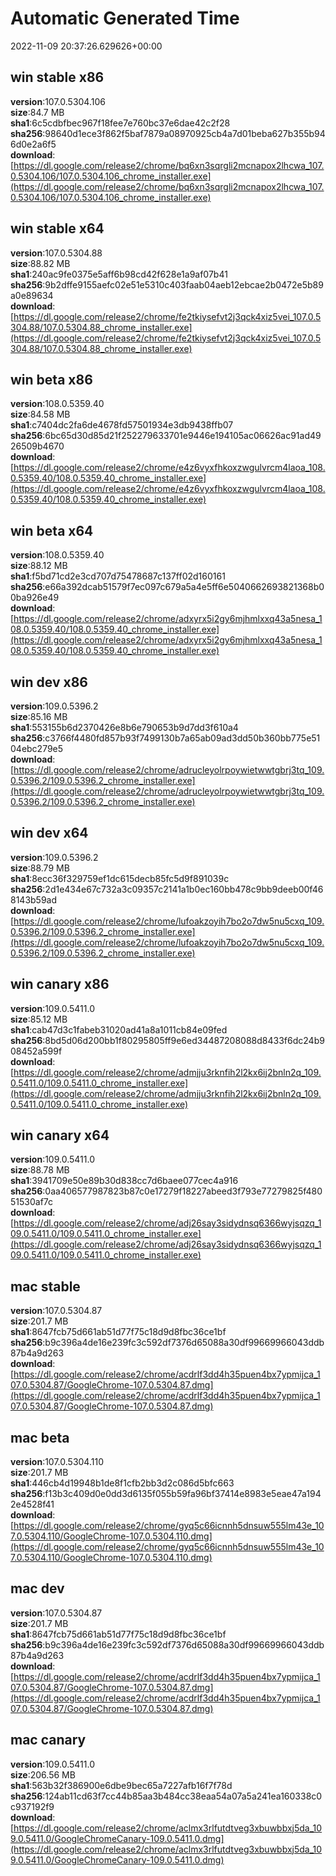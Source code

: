 # Automatic Generated Time
2022-11-09 20:37:26.629626+00:00

## win stable x86
**version**:107.0.5304.106  
**size**:84.7 MB  
**sha1**:6c5cdbfbec967f18fee7e760bc37e6dae42c2f28  
**sha256**:98640d1ece3f862f5baf7879a08970925cb4a7d01beba627b355b946d0e2a6f5  
**download**:[https://dl.google.com/release2/chrome/bq6xn3sqrgli2mcnapox2lhcwa_107.0.5304.106/107.0.5304.106_chrome_installer.exe](https://dl.google.com/release2/chrome/bq6xn3sqrgli2mcnapox2lhcwa_107.0.5304.106/107.0.5304.106_chrome_installer.exe)  

## win stable x64
**version**:107.0.5304.88  
**size**:88.82 MB  
**sha1**:240ac9fe0375e5aff6b98cd42f628e1a9af07b41  
**sha256**:9b2dffe9155aefc02e51e5310c403faab04aeb12ebcae2b0472e5b89a0e89634  
**download**:[https://dl.google.com/release2/chrome/fe2tkiysefvt2j3qck4xiz5vei_107.0.5304.88/107.0.5304.88_chrome_installer.exe](https://dl.google.com/release2/chrome/fe2tkiysefvt2j3qck4xiz5vei_107.0.5304.88/107.0.5304.88_chrome_installer.exe)  

## win beta x86
**version**:108.0.5359.40  
**size**:84.58 MB  
**sha1**:c7404dc2fa6de4678fd57501934e3db9438ffb07  
**sha256**:6bc65d30d85d21f252279633701e9446e194105ac06626ac91ad4926509b4670  
**download**:[https://dl.google.com/release2/chrome/e4z6vyxfhkoxzwgulvrcm4laoa_108.0.5359.40/108.0.5359.40_chrome_installer.exe](https://dl.google.com/release2/chrome/e4z6vyxfhkoxzwgulvrcm4laoa_108.0.5359.40/108.0.5359.40_chrome_installer.exe)  

## win beta x64
**version**:108.0.5359.40  
**size**:88.12 MB  
**sha1**:f5bd71cd2e3cd707d75478687c137ff02d160161  
**sha256**:e66a392dcab51579f7ec097c679a5a4e5ff6e5040662693821368b00ba926e49  
**download**:[https://dl.google.com/release2/chrome/adxyrx5i2gy6mjhmlxxq43a5nesa_108.0.5359.40/108.0.5359.40_chrome_installer.exe](https://dl.google.com/release2/chrome/adxyrx5i2gy6mjhmlxxq43a5nesa_108.0.5359.40/108.0.5359.40_chrome_installer.exe)  

## win dev x86
**version**:109.0.5396.2  
**size**:85.16 MB  
**sha1**:553155b6d2370426e8b6e790653b9d7dd3f610a4  
**sha256**:c3766f4480fd857b93f7499130b7a65ab09ad3dd50b360bb775e5104ebc279e5  
**download**:[https://dl.google.com/release2/chrome/adrucleyolrpoywietwwtgbrj3tq_109.0.5396.2/109.0.5396.2_chrome_installer.exe](https://dl.google.com/release2/chrome/adrucleyolrpoywietwwtgbrj3tq_109.0.5396.2/109.0.5396.2_chrome_installer.exe)  

## win dev x64
**version**:109.0.5396.2  
**size**:88.79 MB  
**sha1**:8ecc36f329759ef1dc615decb85fc5d9f891039c  
**sha256**:2d1e434e67c732a3c09357c2141a1b0ec160bb478c9bb9deeb00f468143b59ad  
**download**:[https://dl.google.com/release2/chrome/lufoakzoyih7bo2o7dw5nu5cxq_109.0.5396.2/109.0.5396.2_chrome_installer.exe](https://dl.google.com/release2/chrome/lufoakzoyih7bo2o7dw5nu5cxq_109.0.5396.2/109.0.5396.2_chrome_installer.exe)  

## win canary x86
**version**:109.0.5411.0  
**size**:85.12 MB  
**sha1**:cab47d3c1fabeb31020ad41a8a1011cb84e09fed  
**sha256**:8bd5d06d200bb1f80295805ff9e6ed34487208088d8433f6dc24b908452a599f  
**download**:[https://dl.google.com/release2/chrome/admjju3rknfih2l2kx6ij2bnln2q_109.0.5411.0/109.0.5411.0_chrome_installer.exe](https://dl.google.com/release2/chrome/admjju3rknfih2l2kx6ij2bnln2q_109.0.5411.0/109.0.5411.0_chrome_installer.exe)  

## win canary x64
**version**:109.0.5411.0  
**size**:88.78 MB  
**sha1**:3941709e50e89b30d838cc7d6baee077cec4a916  
**sha256**:0aa406577987823b87c0e17279f18227abeed3f793e77279825f48051530af7c  
**download**:[https://dl.google.com/release2/chrome/adj26say3sidydnsq6366wyjsqzq_109.0.5411.0/109.0.5411.0_chrome_installer.exe](https://dl.google.com/release2/chrome/adj26say3sidydnsq6366wyjsqzq_109.0.5411.0/109.0.5411.0_chrome_installer.exe)  

## mac stable
**version**:107.0.5304.87  
**size**:201.7 MB  
**sha1**:8647fcb75d661ab51d77f75c18d9d8fbc36ce1bf  
**sha256**:b9c396a4de16e239fc3c592df7376d65088a30df99669966043ddb87b4a9d263  
**download**:[https://dl.google.com/release2/chrome/acdrlf3dd4h35puen4bx7ypmijca_107.0.5304.87/GoogleChrome-107.0.5304.87.dmg](https://dl.google.com/release2/chrome/acdrlf3dd4h35puen4bx7ypmijca_107.0.5304.87/GoogleChrome-107.0.5304.87.dmg)  

## mac beta
**version**:107.0.5304.110  
**size**:201.7 MB  
**sha1**:446cb4d19948b1de8f1cfb2bb3d2c086d5bfc663  
**sha256**:f13b3c409d0e0dd3d6135f055b59fa96bf37414e8983e5eae47a1942e4528f41  
**download**:[https://dl.google.com/release2/chrome/gyq5c66icnnh5dnsuw555lm43e_107.0.5304.110/GoogleChrome-107.0.5304.110.dmg](https://dl.google.com/release2/chrome/gyq5c66icnnh5dnsuw555lm43e_107.0.5304.110/GoogleChrome-107.0.5304.110.dmg)  

## mac dev
**version**:107.0.5304.87  
**size**:201.7 MB  
**sha1**:8647fcb75d661ab51d77f75c18d9d8fbc36ce1bf  
**sha256**:b9c396a4de16e239fc3c592df7376d65088a30df99669966043ddb87b4a9d263  
**download**:[https://dl.google.com/release2/chrome/acdrlf3dd4h35puen4bx7ypmijca_107.0.5304.87/GoogleChrome-107.0.5304.87.dmg](https://dl.google.com/release2/chrome/acdrlf3dd4h35puen4bx7ypmijca_107.0.5304.87/GoogleChrome-107.0.5304.87.dmg)  

## mac canary
**version**:109.0.5411.0  
**size**:206.56 MB  
**sha1**:563b32f386900e6dbe9bec65a7227afb16f7f78d  
**sha256**:124ab11cd63f7cc44b85aa3b484cc38eaa54a07a5a241ea160338c0c937192f9  
**download**:[https://dl.google.com/release2/chrome/aclmx3rlfutdtveg3xbuwbbxj5da_109.0.5411.0/GoogleChromeCanary-109.0.5411.0.dmg](https://dl.google.com/release2/chrome/aclmx3rlfutdtveg3xbuwbbxj5da_109.0.5411.0/GoogleChromeCanary-109.0.5411.0.dmg)  

